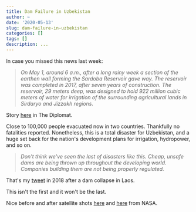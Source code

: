 ```yaml
---
title: Dam Failure in Uzbekistan
author: ~
date: '2020-05-13'
slug: dam-failure-in-uzbekistan
categories: []
tags: []
description: ...
---
```


In case you missed this news last week:

> *On May 1, around 6 a.m., after a long rainy week a section of the earthen wall forming the Sardoba Reservoir gave way. The reservoir was completed in 2017, after seven years of construction. The reservoir, 29 meters deep, was designed to hold 922 million cubic meters of water for irrigation of the surrounding agricultural lands in Sirdaryo and Jizzakh regions.*

Story [here](https://thediplomat.com/2020/05/70000-evacuated-after-breach-in-uzbek-dam-investigation-into-failure-launched/) in The Diplomat.

Close to 100,000 people evacuated now in two countries. Thankfully no fatalities reported. Nonetheless, this is a total disaster for Uzbekistan, and a huge set back for the nation's development plans for irrigation, hydropower, and so on.

> *Don't think we've seen the last of disasters like this. Cheap, unsafe dams are being thrown up throughout the developing world. Companies building them are not being properly regulated.*

That's my [tweet](https://twitter.com/sean_turner/status/1021721840971116549) in 2018 after a dam collapse in Laos.

This isn't the first and it won't be the last.

Nice before and after satellite shots [here](https://earthobservatory.nasa.gov/images/146693/dam-failure-in-uzbekistan) and [here](https://earthobservatory.nasa.gov/images/146703/flooding-in-uzbekistan-and-kazakhstan) from NASA.